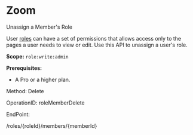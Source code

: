 #     Zoom


Unassign a Member's Role

User [roles](https://support.zoom.us/hc/en-us/articles/115001078646-Role-Based-Access-Control) can have a set of permissions that allows access only to the pages a user needs to view or edit. Use this API to unassign a user's role.

**Scope:** `role:write:admin`
 
**Prerequisites:**
* A Pro or a higher plan.

Method: Delete

OperationID: roleMemberDelete

EndPoint:

/roles/{roleId}/members/{memberId}
